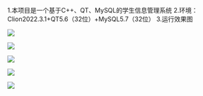 1.本项目是一个基于C++、QT、MySQL的学生信息管理系统
2.环境：Clion2022.3.1+QT5.6（32位）+MySQL5.7（32位）
3.运行效果图

![](https://s3.bmp.ovh/imgs/2023/03/23/71603392261ba3fc.png)

![](https://s3.bmp.ovh/imgs/2023/03/23/3b4704cd6947367e.png)

![](https://s3.bmp.ovh/imgs/2023/03/23/f6d7c221bd51020a.png)

![](https://s3.bmp.ovh/imgs/2023/03/23/2363edf52d308a2b.png)

![](https://s3.bmp.ovh/imgs/2023/03/23/a1c24673702020d0.png)

